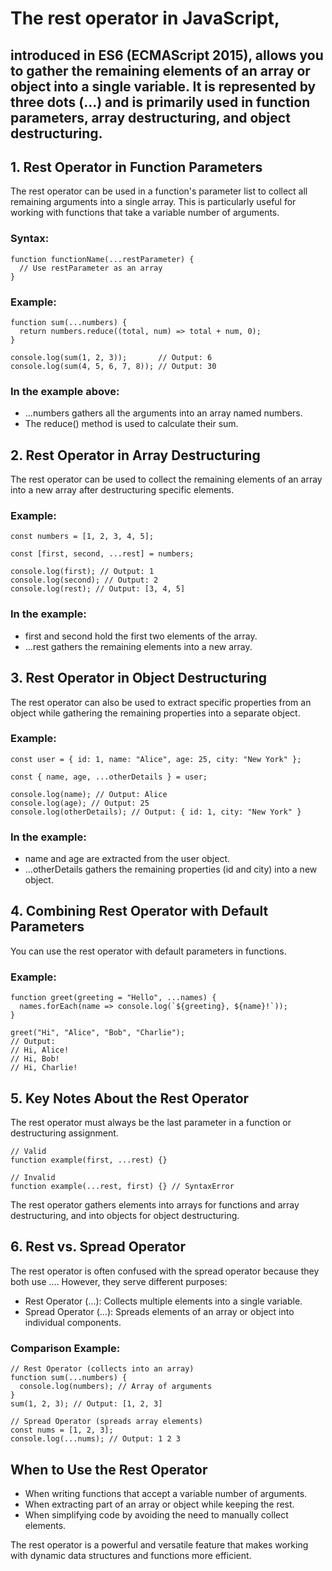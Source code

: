 # The rest operator in JavaScript, 
## introduced in ES6 (ECMAScript 2015), allows you to gather the remaining elements of an array or object into a single variable. It is represented by three dots (...) and is primarily used in function parameters, array destructuring, and object destructuring.

## 1. Rest Operator in Function Parameters
The rest operator can be used in a function's parameter list to collect all remaining arguments into a single array. This is particularly useful for working with functions that take a variable number of arguments.

### Syntax:
```
function functionName(...restParameter) {
  // Use restParameter as an array
}
```
### Example:
```
function sum(...numbers) {
  return numbers.reduce((total, num) => total + num, 0);
}

console.log(sum(1, 2, 3));       // Output: 6
console.log(sum(4, 5, 6, 7, 8)); // Output: 30
```

### In the example above:
 - ...numbers gathers all the arguments into an array named numbers.
 - The reduce() method is used to calculate their sum.
   
## 2. Rest Operator in Array Destructuring
The rest operator can be used to collect the remaining elements of an array into a new array after destructuring specific elements.

### Example:
```
const numbers = [1, 2, 3, 4, 5];

const [first, second, ...rest] = numbers;

console.log(first); // Output: 1
console.log(second); // Output: 2
console.log(rest); // Output: [3, 4, 5]
```
### In the example:

 - first and second hold the first two elements of the array.
 - ...rest gathers the remaining elements into a new array.

## 3. Rest Operator in Object Destructuring
The rest operator can also be used to extract specific properties from an object while gathering the remaining properties into a separate object.

### Example:
```
const user = { id: 1, name: "Alice", age: 25, city: "New York" };

const { name, age, ...otherDetails } = user;

console.log(name); // Output: Alice
console.log(age); // Output: 25
console.log(otherDetails); // Output: { id: 1, city: "New York" }
```
### In the example:
 - name and age are extracted from the user object.
 - ...otherDetails gathers the remaining properties (id and city) into a new object.
   
## 4. Combining Rest Operator with Default Parameters
You can use the rest operator with default parameters in functions.

### Example:
```
function greet(greeting = "Hello", ...names) {
  names.forEach(name => console.log(`${greeting}, ${name}!`));
}

greet("Hi", "Alice", "Bob", "Charlie");
// Output:
// Hi, Alice!
// Hi, Bob!
// Hi, Charlie!
```

## 5. Key Notes About the Rest Operator
The rest operator must always be the last parameter in a function or destructuring assignment.
```
// Valid
function example(first, ...rest) {}

// Invalid
function example(...rest, first) {} // SyntaxError
```
The rest operator gathers elements into arrays for functions and array destructuring, and into objects for object destructuring.

## 6. Rest vs. Spread Operator
The rest operator is often confused with the spread operator because they both use .... However, they serve different purposes:

 - Rest Operator (...): Collects multiple elements into a single variable.
 - Spread Operator (...): Spreads elements of an array or object into individual components.

### Comparison Example:
```
// Rest Operator (collects into an array)
function sum(...numbers) {
  console.log(numbers); // Array of arguments
}
sum(1, 2, 3); // Output: [1, 2, 3]

// Spread Operator (spreads array elements)
const nums = [1, 2, 3];
console.log(...nums); // Output: 1 2 3
```

## When to Use the Rest Operator
 - When writing functions that accept a variable number of arguments.
 - When extracting part of an array or object while keeping the rest.
 - When simplifying code by avoiding the need to manually collect elements.

The rest operator is a powerful and versatile feature that makes working with dynamic data structures and functions more efficient.
